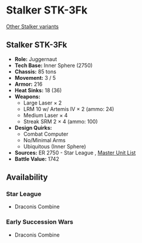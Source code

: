 # Stalker STK-3Fk 

[Other Stalker variants](../stalker.md) 

## Stalker STK-3Fk 

- **Role:** Juggernaut 
- **Tech Base:** Inner Sphere (2750) 
- **Chassis:** 85 tons 
- **Movement:** 3 / 5 
- **Armor:** 216 
- **Heat Sinks:** 18 (36) 
- **Weapons:** 
  - Large Laser × 2 
  - LRM 10 w/ Artemis IV × 2 (ammo: 24) 
  - Medium Laser × 4 
  - Streak SRM 2 × 4 (ammo: 100) 
- **Design Quirks:** 
  - Combat Computer 
  - No/Minimal Arms 
  - Ubiquitous (Inner Sphere) 
- **Sources:** ER 2750 - Star League , [Master Unit List](http://masterunitlist.info/Unit/Details/5870) 
- **Battle Value:** 1742 

## Availability 

### Star League 

- Draconis Combine 

### Early Succession Wars 

- Draconis Combine 

